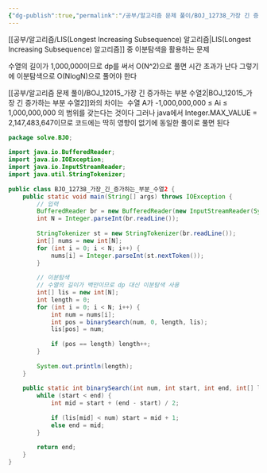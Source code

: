 ```yaml
---
{"dg-publish":true,"permalink":"/공부/알고리즘 문제 풀이/BOJ_12738_가장 긴 증가하는 부분 수열3/","dgPassFrontmatter":true}
---
```


[[공부/알고리즘/LIS(Longest Increasing Subsequence) 알고리즘\|LIS(Longest Increasing Subsequence) 알고리즘]] 중 이분탐색을 활용하는 문제

수열의 길이가 1,000,000이므로 dp를 써서 O(N^2)으로 풀면 시간 초과가 난다
그렇기에 이분탐색으로 O(NlogN)으로 풀어야 한다

[[공부/알고리즘 문제 풀이/BOJ_12015_가장 긴 증가하는 부분 수열2\|BOJ_12015_가장 긴 증가하는 부분 수열2]]와의 차이는
 수열 A가 -1,000,000,000 ≤ Ai ≤ 1,000,000,000 의 범위를 갖는다는 것이다
그러나 java에서 Integer.MAX_VALUE = 2,147,483,647이므로 코드에는 딱히 영향이 없기에 동일한 풀이로 풀면 된다


```java
package solve.BJO;  
  
import java.io.BufferedReader;  
import java.io.IOException;  
import java.io.InputStreamReader;  
import java.util.StringTokenizer;  
  
public class BJO_12738_가장_긴_증가하는_부분_수열2 {  
    public static void main(String[] args) throws IOException {  
        // 입력  
        BufferedReader br = new BufferedReader(new InputStreamReader(System.in));  
        int N = Integer.parseInt(br.readLine());  
  
        StringTokenizer st = new StringTokenizer(br.readLine());  
        int[] nums = new int[N];  
        for (int i = 0; i < N; i++) {  
            nums[i] = Integer.parseInt(st.nextToken());  
        }  
  
        // 이분탐색  
        // 수열의 길이가 백만이므로 dp 대신 이분탐색 사용  
        int[] lis = new int[N];  
        int length = 0;  
        for (int i = 0; i < N; i++) {  
            int num = nums[i];  
            int pos = binarySearch(num, 0, length, lis);  
            lis[pos] = num;  
  
            if (pos == length) length++;  
        }  
  
        System.out.println(length);  
    }  
  
    public static int binarySearch(int num, int start, int end, int[] lis) {  
        while (start < end) {  
            int mid = start + (end - start) / 2;  
  
            if (lis[mid] < num) start = mid + 1;  
            else end = mid;  
        }  
  
        return end;  
    }  
}
```